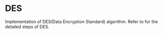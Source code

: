 # DES
Implementation of DES(Data Encryption Standard) algorithm.
Refer to [](http://page.math.tu-berlin.de/~kant/teaching/hess/krypto-ws2006/des.htm) for the detailed steps of DES.

